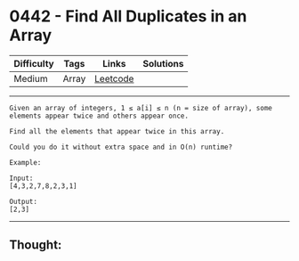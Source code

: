 # 0442 - Find All Duplicates in an Array

Difficulty  | Tags | Links | Solutions
----------- | ---- | ----- | -----
Medium | Array | [Leetcode](https://leetcode.com/problems/find-all-duplicates-in-an-array/description/) |


-----------

```
Given an array of integers, 1 ≤ a[i] ≤ n (n = size of array), some elements appear twice and others appear once.

Find all the elements that appear twice in this array.

Could you do it without extra space and in O(n) runtime?

Example:

Input:
[4,3,2,7,8,2,3,1]

Output:
[2,3]
```

-----------

## Thought:
